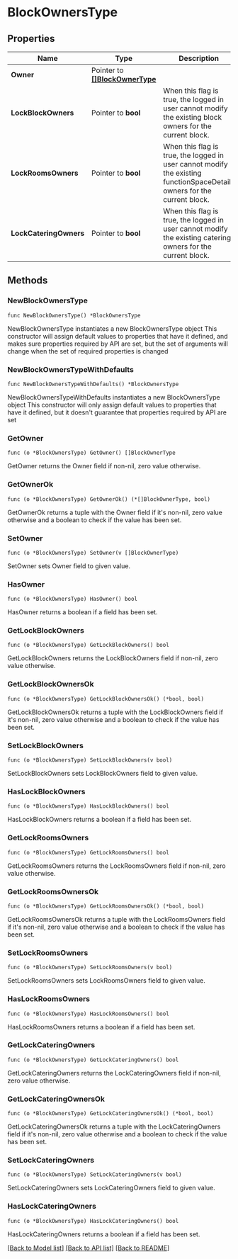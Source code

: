 # BlockOwnersType

## Properties

Name | Type | Description | Notes
------------ | ------------- | ------------- | -------------
**Owner** | Pointer to [**[]BlockOwnerType**](BlockOwnerType.md) |  | [optional] 
**LockBlockOwners** | Pointer to **bool** | When this flag is true, the logged in user cannot modify the existing block owners for the current block. | [optional] 
**LockRoomsOwners** | Pointer to **bool** | When this flag is true, the logged in user cannot modify the existing functionSpaceDetails owners for the current block. | [optional] 
**LockCateringOwners** | Pointer to **bool** | When this flag is true, the logged in user cannot modify the existing catering owners for the current block. | [optional] 

## Methods

### NewBlockOwnersType

`func NewBlockOwnersType() *BlockOwnersType`

NewBlockOwnersType instantiates a new BlockOwnersType object
This constructor will assign default values to properties that have it defined,
and makes sure properties required by API are set, but the set of arguments
will change when the set of required properties is changed

### NewBlockOwnersTypeWithDefaults

`func NewBlockOwnersTypeWithDefaults() *BlockOwnersType`

NewBlockOwnersTypeWithDefaults instantiates a new BlockOwnersType object
This constructor will only assign default values to properties that have it defined,
but it doesn't guarantee that properties required by API are set

### GetOwner

`func (o *BlockOwnersType) GetOwner() []BlockOwnerType`

GetOwner returns the Owner field if non-nil, zero value otherwise.

### GetOwnerOk

`func (o *BlockOwnersType) GetOwnerOk() (*[]BlockOwnerType, bool)`

GetOwnerOk returns a tuple with the Owner field if it's non-nil, zero value otherwise
and a boolean to check if the value has been set.

### SetOwner

`func (o *BlockOwnersType) SetOwner(v []BlockOwnerType)`

SetOwner sets Owner field to given value.

### HasOwner

`func (o *BlockOwnersType) HasOwner() bool`

HasOwner returns a boolean if a field has been set.

### GetLockBlockOwners

`func (o *BlockOwnersType) GetLockBlockOwners() bool`

GetLockBlockOwners returns the LockBlockOwners field if non-nil, zero value otherwise.

### GetLockBlockOwnersOk

`func (o *BlockOwnersType) GetLockBlockOwnersOk() (*bool, bool)`

GetLockBlockOwnersOk returns a tuple with the LockBlockOwners field if it's non-nil, zero value otherwise
and a boolean to check if the value has been set.

### SetLockBlockOwners

`func (o *BlockOwnersType) SetLockBlockOwners(v bool)`

SetLockBlockOwners sets LockBlockOwners field to given value.

### HasLockBlockOwners

`func (o *BlockOwnersType) HasLockBlockOwners() bool`

HasLockBlockOwners returns a boolean if a field has been set.

### GetLockRoomsOwners

`func (o *BlockOwnersType) GetLockRoomsOwners() bool`

GetLockRoomsOwners returns the LockRoomsOwners field if non-nil, zero value otherwise.

### GetLockRoomsOwnersOk

`func (o *BlockOwnersType) GetLockRoomsOwnersOk() (*bool, bool)`

GetLockRoomsOwnersOk returns a tuple with the LockRoomsOwners field if it's non-nil, zero value otherwise
and a boolean to check if the value has been set.

### SetLockRoomsOwners

`func (o *BlockOwnersType) SetLockRoomsOwners(v bool)`

SetLockRoomsOwners sets LockRoomsOwners field to given value.

### HasLockRoomsOwners

`func (o *BlockOwnersType) HasLockRoomsOwners() bool`

HasLockRoomsOwners returns a boolean if a field has been set.

### GetLockCateringOwners

`func (o *BlockOwnersType) GetLockCateringOwners() bool`

GetLockCateringOwners returns the LockCateringOwners field if non-nil, zero value otherwise.

### GetLockCateringOwnersOk

`func (o *BlockOwnersType) GetLockCateringOwnersOk() (*bool, bool)`

GetLockCateringOwnersOk returns a tuple with the LockCateringOwners field if it's non-nil, zero value otherwise
and a boolean to check if the value has been set.

### SetLockCateringOwners

`func (o *BlockOwnersType) SetLockCateringOwners(v bool)`

SetLockCateringOwners sets LockCateringOwners field to given value.

### HasLockCateringOwners

`func (o *BlockOwnersType) HasLockCateringOwners() bool`

HasLockCateringOwners returns a boolean if a field has been set.


[[Back to Model list]](../README.md#documentation-for-models) [[Back to API list]](../README.md#documentation-for-api-endpoints) [[Back to README]](../README.md)


